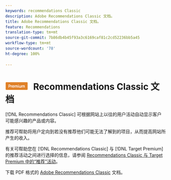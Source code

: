 ```yaml
---
keywords: recommendations Classic
description: Adobe Recommendations Classic 文档。
title: Adobe Recommendations Classic 文档。
feature: Recommendations
translation-type: tm+mt
source-git-commit: 7b86db4b45f93a3c6169caf81c2cd52236bb5a45
workflow-type: tm+mt
source-wordcount: '78'
ht-degree: 100%

---
```



# ![PREMIUM](/help/assets/premium.png) Recommendations Classic 文档

[!DNL Recommendations Classic] 可根据网站上以往的用户活动自动显示客户可能感兴趣的产品或内容。

推荐可帮助将用户定向到若没有推荐他们可能无法了解到的项目，从而提高网站所产生的收入。

有关可帮助您在 [!DNL Recommendations Classic] 与 [!DNL Target Premium] 的推荐活动之间进行选择的信息，请参阅 [Recommendations Classic 与 Target Premium 中的“推荐”活动](/help/c-recommendations/c-recommendations-faq/recommendations-classic-versus-recommendations-activities-target-premium.md)。

下载 PDF 格式的 [Adobe Recommendations Classic](/help/assets/adobe-recommendations-classic.pdf) 文档。